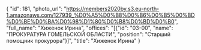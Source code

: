 {
    "id": 181,
    "photo_url": "https://members2020by.s3.eu-north-1.amazonaws.com/127939_%D0%A5%D0%B8%D0%B6%D0%B5%D0%BD%D0%BE%D0%BA%D0%98%D1%80%D0%B8%D0%BD%D0%B0",
    "full_name": "Хиженок Ирина",
    "offices": "[{\"id\": \"03-00\", \"name\": \"ПРОКУРАТУРА ГОМЕЛЬСКОЙ ОБЛАСТИ\", \"position\": \"Старший помощник прокурора\"}]",
    "title": "Хиженок Ирина"
}